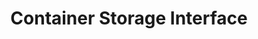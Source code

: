 ---
git: https://github.com/container-storage-interface
guide: https://github.com/container-storage-interface/artwork
logohandle: containerstorageinterface
sort: containerstorageinterface
title: Container Storage Interface
website: https://github.com/container-storage-interface
---
